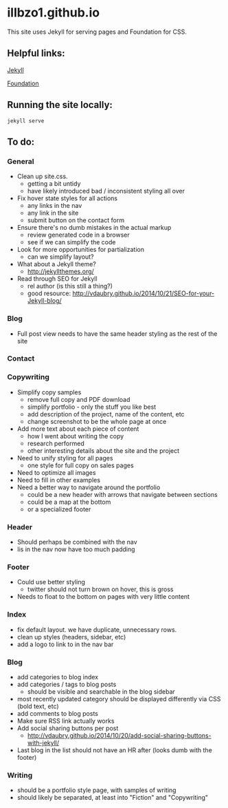 # illbzo1.github.io
This site uses Jekyll for serving pages and Foundation for CSS.

## Helpful links:

[Jekyll](http://jekyllrb.com/)

[Foundation](http://foundation.zurb.com/)

## Running the site locally:

    jekyll serve

## To do:

### General
  * Clean up site.css.
    - getting a bit untidy
    - have likely introduced bad / inconsistent styling all over
  * Fix hover state styles for all actions
    - any links in the nav
    - any link in the site
    - submit button on the contact form
  * Ensure there's no dumb mistakes in the actual markup
    - review generated code in a browser
    - see if we can simplify the code
  * Look for more opportunities for partialization
    - can we simplify layout?
  * What about a Jekyll theme?
    - http://jekyllthemes.org/
  * Read through SEO for Jekyll
    - rel author (is this still a thing?)
    - good resource: http://vdaubry.github.io/2014/10/21/SEO-for-your-Jekyll-blog/

### Blog
  * Full post view needs to have the same header styling as the rest of the site

### Contact

### Copywriting
  * Simplify copy samples
    - remove full copy and PDF download
    - simplify portfolio - only the stuff you like best
    - add description of the project, name of the content, etc
    - change screenshot to be the whole page at once
  * Add more text about each piece of content
    - how I went about writing the copy
    - research performed
    - other interesting details about the site and the project
  * Need to unify styling for all pages
    - one style for full copy on sales pages
  * Need to optimize all images
  * Need to fill in other examples
  * Need a better way to navigate around the portfolio
    - could be a new header with arrows that navigate between sections
    - could be a map at the bottom
    - or a specialized footer

### Header
  * Should perhaps be combined with the nav
  * lis in the nav now have too much padding

### Footer
  * Could use better styling
    - twitter should not turn brown on hover, this is gross
  * Needs to float to the bottom on pages with very little content

### Index
  * fix default layout. we have duplicate, unnecessary rows.
  * clean up styles (headers, sidebar, etc)
  * add a logo to link to in the nav bar

### Blog
  * add categories to blog index
  * add categories / tags to blog posts
    - should be visible and searchable in the blog sidebar
  * most recently updated category should be displayed differently via CSS (bold text, etc)
  * add comments to blog posts
  * Make sure RSS link actually works
  * Add social sharing buttons per post
    - http://vdaubry.github.io/2014/10/20/add-social-sharing-buttons-with-jekyll/
  * Last blog in the list should not have an HR after (looks dumb with the footer)

### Writing
  * should be a portfolio style page, with samples of writing
  * should likely be separated, at least into "Fiction" and "Copywriting"

